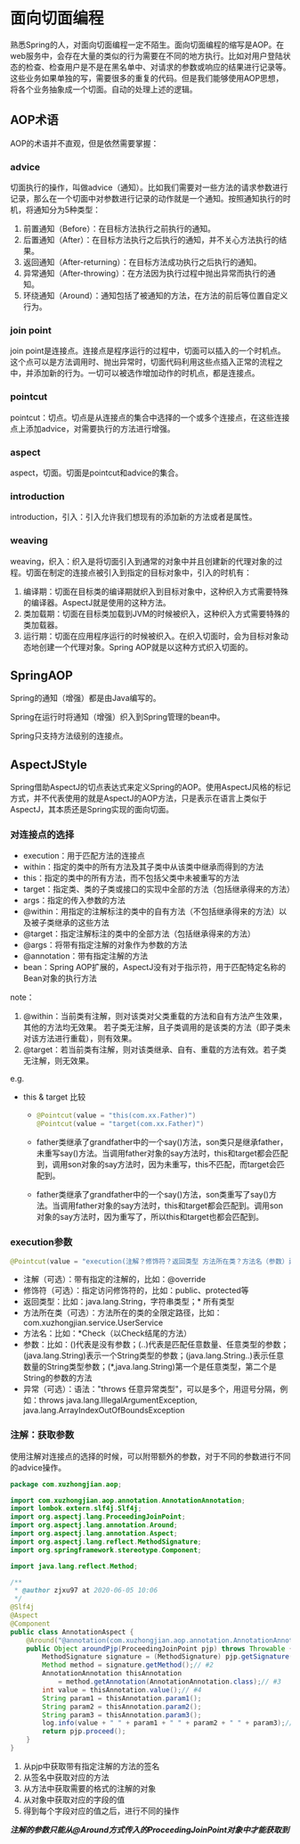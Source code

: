 # 面向切面编程 #

熟悉Spring的人，对面向切面编程一定不陌生。面向切面编程的缩写是AOP。在web服务中，会存在大量的类似的行为需要在不同的地方执行。比如对用户登陆状态的检查、检查用户是不是在黑名单中、对请求的参数或响应的结果进行记录等。这些业务如果单独的写，需要很多的重复的代码。但是我们能够使用AOP思想，将各个业务抽象成一个切面。自动的处理上述的逻辑。

## AOP术语 ##

AOP的术语并不直观，但是依然需要掌握：

### advice ###

切面执行的操作，叫做advice（通知）。比如我们需要对一些方法的请求参数进行记录，那么在一个切面中对参数进行记录的动作就是一个通知。按照通知执行的时机，将通知分为5种类型：

1. 前置通知（Before）：在目标方法执行之前执行的通知。
2. 后置通知（After）：在目标方法执行之后执行的通知，并不关心方法执行的结果。
3. 返回通知（After-returning）：在目标方法成功执行之后执行的通知。
4. 异常通知（After-throwing）：在方法因为执行过程中抛出异常而执行的通知。
5. 环绕通知（Around）：通知包括了被通知的方法，在方法的前后等位置自定义行为。

### join point ###

join point是连接点。连接点是程序运行的过程中，切面可以插入的一个时机点。这个点可以是方法调用时、抛出异常时，切面代码利用这些点插入正常的流程之中，并添加新的行为。一切可以被选作增加动作的时机点，都是连接点。

### pointcut ###

pointcut：切点。切点是从连接点的集合中选择的一个或多个连接点，在这些连接点上添加advice，对需要执行的方法进行增强。

### aspect ###

aspect，切面。切面是pointcut和advice的集合。

### introduction ###

introduction，引入：引入允许我们想现有的添加新的方法或者是属性。

### weaving ###

weaving，织入：织入是将切面引入到通常的对象中并且创建新的代理对象的过程。切面在制定的连接点被引入到指定的目标对象中，引入的时机有：

1. 编译期：切面在目标类的编译期就织入到目标对象中，这种织入方式需要特殊的编译器。AspectJ就是使用的这种方法。
2. 类加载期：切面在目标类加载到JVM的时候被织入，这种织入方式需要特殊的类加载器。
3. 运行期：切面在应用程序运行的时候被织入。在织入切面时，会为目标对象动态地创建一个代理对象。Spring AOP就是以这种方式织入切面的。

## SpringAOP ##

Spring的通知（增强）都是由Java编写的。

Spring在运行时将通知（增强）织入到Spring管理的bean中。

Spring只支持方法级别的连接点。

## AspectJStyle ##

Spring借助AspectJ的切点表达式来定义Spring的AOP。使用AspectJ风格的标记方式，并不代表使用的就是AspectJ的AOP方法，只是表示在语言上类似于AspectJ，其本质还是Spring实现的面向切面。

### 对连接点的选择 ###

+ execution：用于匹配方法的连接点
+ within：指定的类中的所有方法及其子类中从该类中继承而得到的方法
+ this：指定的类中的所有方法，而不包括父类中未被重写的方法
+ target：指定类、类的子类或接口的实现中全部的方法（包括继承得来的方法）
+ args：指定的传入参数的方法
+ @within：用指定的注解标注的类中的自有方法（不包括继承得来的方法）以及被子类继承的这些方法
+ @target：指定注解标注的类中的全部方法（包括继承得来的方法）
+ @args：将带有指定注解的对象作为参数的方法
+ @annotation：带有指定注解的方法
+ bean：Spring AOP扩展的，AspectJ没有对于指示符，用于匹配特定名称的Bean对象的执行方法

note：

1. @within：当前类有注解，则对该类对父类重载的方法和自有方法产生效果，其他的方法均无效果。
   若子类无注解，且子类调用的是该类的方法（即子类未对该方法进行重载），则有效果。
2. @target：若当前类有注解，则对该类继承、自有、重载的方法有效。若子类无注解，则无效果。

e.g.

+ this & target 比较

  + ```java
    @Pointcut(value = "this(com.xx.Father)")
    @Pointcut(value = "target(com.xx.Father)")
    ```

  + father类继承了grandfather中的一个say()方法，son类只是继承father，未重写say()方法。当调用father对象的say方法时，this和target都会匹配到，调用son对象的say方法时，因为未重写，this不匹配，而target会匹配到。

  + father类继承了grandfather中的一个say()方法，son类重写了say()方法。当调用father对象的say方法时，this和target都会匹配到。调用son对象的say方法时，因为重写了，所以this和target也都会匹配到。

### execution参数 ###

```java
@Pointcut(value = "execution(注解？修饰符？返回类型 方法所在类？方法名（参数）异常？)")
```

+ 注解（可选）：带有指定的注解的，比如：@override
+ 修饰符（可选）：指定访问修饰符的，比如：public、protected等
+ 返回类型：比如：java.lang.String，字符串类型；* 所有类型
+ 方法所在类（可选）：方法所在的类的全限定路径，比如：com.xuzhongjian.service.UserService
+ 方法名：比如：*Check（以Check结尾的方法）
+ 参数：比如：()代表是没有参数；(..)代表是匹配任意数量、任意类型的参数；(java.lang.String)表示一个String类型的参数；(java.lang.String..)表示任意数量的String类型参数；(*,java.lang.String)第一个是任意类型，第二个是String的参数的方法
+ 异常（可选）：语法："throws 任意异常类型"，可以是多个，用逗号分隔，例如：throws java.lang.IllegalArgumentException, java.lang.ArrayIndexOutOfBoundsException

### 注解：获取参数 ###

使用注解对连接点的选择的时候，可以附带额外的参数，对于不同的参数进行不同的advice操作。

```java
package com.xuzhongjian.aop;

import com.xuzhongjian.aop.annotation.AnnotationAnnotation;
import lombok.extern.slf4j.Slf4j;
import org.aspectj.lang.ProceedingJoinPoint;
import org.aspectj.lang.annotation.Around;
import org.aspectj.lang.annotation.Aspect;
import org.aspectj.lang.reflect.MethodSignature;
import org.springframework.stereotype.Component;

import java.lang.reflect.Method;

/**
 * @author zjxu97 at 2020-06-05 10:06
 */
@Slf4j
@Aspect
@Component
public class AnnotationAspect {
    @Around("@annotation(com.xuzhongjian.aop.annotation.AnnotationAnnotation)")
    public Object aroundPjp(ProceedingJoinPoint pjp) throws Throwable {
        MethodSignature signature = (MethodSignature) pjp.getSignature();// #1
        Method method = signature.getMethod();// #2
        AnnotationAnnotation thisAnnotation 
            = method.getAnnotation(AnnotationAnnotation.class);// #3
        int value = thisAnnotation.value();// #4
        String param1 = thisAnnotation.param1();
        String param2 = thisAnnotation.param2();
        String param3 = thisAnnotation.param3();
        log.info(value + " " + param1 + " " + param2 + " " + param3);// #5
        return pjp.proceed();
    }
}
```

1. 从pjp中获取带有指定注解的方法的签名
2. 从签名中获取对应的方法
3. 从方法中获取需要的格式的注解的对象
4. 从对象中获取对应的字段的值
5. 得到每个字段对应的值之后，进行不同的操作

***注解的参数只能从@Around方式传入的ProceedingJoinPoint对象中才能获取到***
